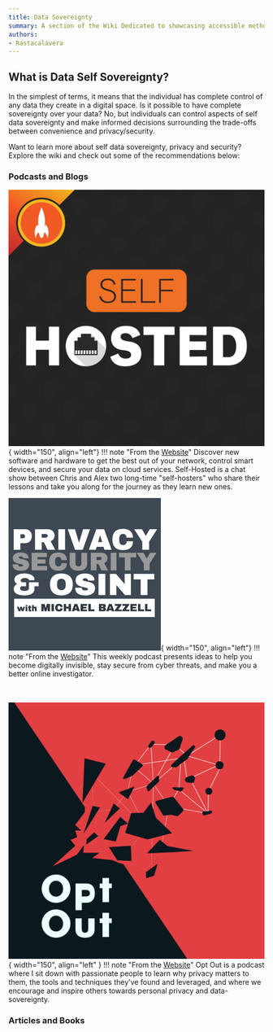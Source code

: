 ```yaml
---
title: Data Sovereignty
summary: A section of the Wiki Dedicated to showcasing accessible methods of obtaining data sovereignty for individuals.
authors:
- Rastacalavera
---
```

## What is Data Self Sovereignty?
In the simplest of terms, it means that the individual has complete control of any data they create in a digital space. Is it possible to have complete sovereignty over your data? No, but individuals can control aspects of self data sovereignty and make informed decisions surrounding the trade-offs between convenience and privacy/security.


Want to learn more about self data sovereignty, privacy and security? Explore the wiki and check out some of the recommendations below:

### Podcasts and Blogs
![Self Hosted Show](img/ssh.jpg){ width="150", align="left"}
!!! note "From the [Website](https://selfhosted.show/)"
    Discover new software and hardware to get the best out of your network, control smart devices, and secure your data on cloud services. Self-Hosted is a chat show between Chris and Alex two long-time "self-hosters" who share their lessons and take you along for the journey as they learn new ones.



![OSint Podcast](img/osint.png){ width="150", align="left"}
!!! note "From the [Website](https://inteltechniques.com/podcast.html)"
    This weekly podcast presents ideas to help you become digitally invisible, stay secure from cyber threats, and make you a better online investigator.<br><br><br>


![Opt Out](img/optoutpod.jpg){ width="150", align="left" }
!!! note "From the [Website](https://optoutpod.com/)"
    Opt Out is a podcast where I sit down with passionate people to learn why privacy matters to them, the tools and techniques they’ve found and leveraged, and where we encourage and inspire others towards personal privacy and data-sovereignty.




### Articles and Books  

